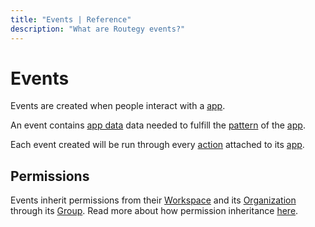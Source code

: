 ```yaml
---
title: "Events | Reference"
description: "What are Routegy events?"
---
```


# Events

Events are created when people interact with a [app](/reference/apps/).

An event contains [app data](/reference/app-data/) data needed to fulfill the [pattern](/refernce/pattern/) of the [app](/reference/apps/).

Each event created will be run through every [action](/reference/actions/) attached to its [app](/reference/apps/).

## Permissions

Events inherit permissions from their [Workspace](/reference/workspaces/) and its [Organization](/reference/organizations/) through its [Group](/reference/groups/). Read more about how permission inheritance [here](/reference/permissions/).
